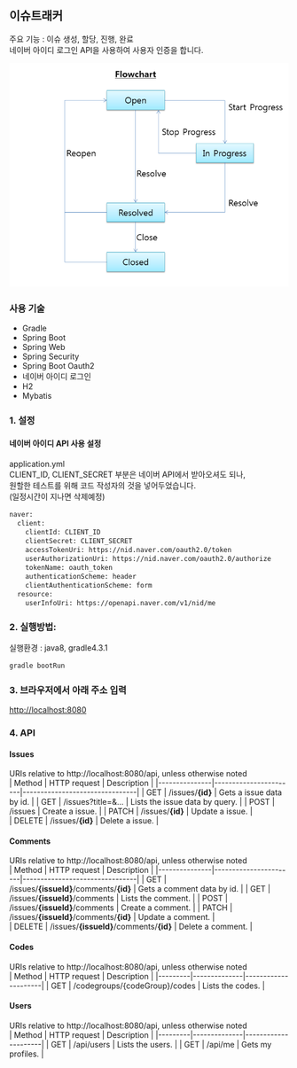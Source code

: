 ## 이슈트래커
주요 기능 : 이슈 생성, 할당, 진행, 완료  
네이버 아이디 로그인 API을 사용하여 사용자 인증을 합니다.  

![순서도](./img/fc.png)

### 사용 기술

* Gradle
* Spring Boot
* Spring Web
* Spring Security
* Spring Boot Oauth2
* 네이버 아이디 로그인
* H2
* Mybatis


### 1. 설정
#### 네이버 아이디 API 사용 설정
application.yml  
CLIENT\_ID, CLIENT\_SECRET 부분은 네이버 API에서 받아오셔도 되나,  
원할한 테스트를 위해 코드 작성자의 것을 넣어두었습니다.  
(일정시간이 지나면 삭제예정)   

  
```
naver:
  client:
    clientId: CLIENT_ID
    clientSecret: CLIENT_SECRET
    accessTokenUri: https://nid.naver.com/oauth2.0/token
    userAuthorizationUri: https://nid.naver.com/oauth2.0/authorize
    tokenName: oauth_token
    authenticationScheme: header
    clientAuthenticationScheme: form
  resource:
    userInfoUri: https://openapi.naver.com/v1/nid/me
```

### 2. 실행방법:
실행환경 : java8, gradle4.3.1

```bash
gradle bootRun
  ```

### 3. 브라우저에서 아래 주소 입력 
[http://localhost:8080](http://localhost:8080)

### 4. API
#### Issues
URIs relative to http://localhost:8080/api, unless otherwise noted  
| Method        | HTTP request          | Description                    |
|---------------|-----------------------|--------------------------------|
| GET           | /issues/**{id}**     | Gets a issue data by id.       |
| GET           | /issues?title=&...    | Lists the issue data by query. |
| POST          | /issues               | Create a issue.                |
| PATCH         | /issues/**{id}**     | Update a issue.                |            
| DELETE        | /issues/**{id}**     | Delete a issue.                |            

#### Comments
URIs relative to http://localhost:8080/api, unless otherwise noted  
| Method        | HTTP request          | Description                    |
|---------------|-----------------------|--------------------------------|
| GET           | /issues/**{issueId}**/comments/**{id}**     | Gets a comment data by id.       |
| GET           | /issues/**{issueId}**/comments               | Lists the comment.               |
| POST          | /issues/**{issueId}**/comments               | Create a comment.                |
| PATCH         | /issues/**{issueId}**/comments/**{id}**     | Update a comment.                |            
| DELETE        | /issues/**{issueId}**/comments/**{id}**     | Delete a comment.                |            

#### Codes
URIs relative to http://localhost:8080/api, unless otherwise noted  
| Method  | HTTP request | Description         |
|---------|--------------|---------------------|
| GET     | /codegroups/{codeGroup}/codes    | Lists the codes. |

#### Users
URIs relative to http://localhost:8080/api, unless otherwise noted  
| Method  | HTTP request | Description         |
|---------|--------------|---------------------|
| GET     | /api/users    | Lists the users. |
| GET     | /api/me       | Gets my profiles. |